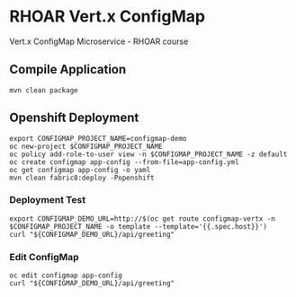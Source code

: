 # RHOAR Vert.x ConfigMap
Vert.x ConfigMap Microservice - RHOAR course

## Compile Application
```
mvn clean package
```

## Openshift Deployment
```
export CONFIGMAP_PROJECT_NAME=configmap-demo
oc new-project $CONFIGMAP_PROJECT_NAME
oc policy add-role-to-user view -n $CONFIGMAP_PROJECT_NAME -z default
oc create configmap app-config --from-file=app-config.yml
oc get configmap app-config -o yaml
mvn clean fabric8:deploy -Popenshift
```

### Deployment Test
```
export CONFIGMAP_DEMO_URL=http://$(oc get route configmap-vertx -n $CONFIGMAP_PROJECT_NAME -o template --template='{{.spec.host}}')
curl "${CONFIGMAP_DEMO_URL}/api/greeting"
```

### Edit ConfigMap
```
oc edit configmap app-config
curl "${CONFIGMAP_DEMO_URL}/api/greeting"
```
